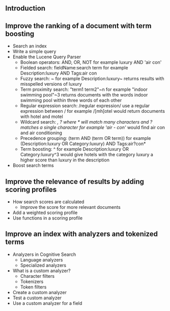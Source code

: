 ## Introduction
## Improve the ranking of a document with term boosting
  - Search an index
  - Write a simple query
  - Enable the Lucene Query Parser
    - Boolean operators: AND, OR, NOT for example luxury AND 'air con'
    - Fielded search: fieldName:search term for example Description:luxury AND Tags:air con
    - Fuzzy search: ~ for example Description:luxury~ returns results with misspelled versions of luxury
    - Term proximity search: "term1 term2"~n for example "indoor swimming pool"~3 returns documents with the words indoor swimming pool within three words of each other
    - Regular expression search: /regular expression/ use a regular expression between / for example /[mh]otel would return documents with hotel and motel
    - Wildcard search: *, ? where * will match many characters and ? matches a single character for example 'air - con'* would find air con and air conditioning
    - Precedence grouping: (term AND (term OR term)) for example (Description:luxury OR Category:luxury) AND Tags:air?con*
    - Term boosting: ^ for example Description:luxury OR Category:luxury^3 would give hotels with the category luxury a higher score than luxury in the description
  - Boost search terms
## Improve the relevance of results by adding scoring profiles
  - How search scores are calculated
    - Improve the score for more relevant documents
  - Add a weighted scoring profile
  - Use functions in a scoring profile
## Improve an index with analyzers and tokenized terms
  - Analyzers in Cognitive Search
    - Language analyzers
    - Specialized analyzers
  - What is a custom analyzer?
    - Character filters
    - Tokenizers
    - Token filters
  - Create a custom analyzer
  - Test a custom analyzer
  - Use a custom analyzer for a field